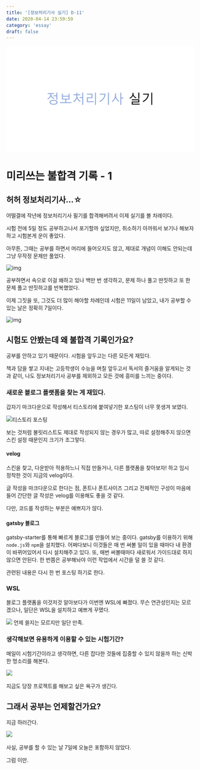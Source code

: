 ```yaml
---
title: '[정보처리기사 실기] D-11'
date: 2020-04-14 23:59:59
category: 'essay'
draft: false
---
```


![img](./images/Thumbnail.png)

# 미리쓰는 불합격 기록 - 1

## 허허 정보처리기사...☆

어떨결에 작년에 정보처리기사 필기를 합격해버려서 이제 실기를 볼 차례이다.

시험 전에 5일 정도 공부하고나서 포기할까 싶었지만, 취소하기 아까워서 보기나 해보자 하고 시험본게 운이 좋았다.

아무튼, 그때는 공부를 하면서 머리에 들어오지도 않고, 제대로 개념이 이해도 안되는데 그냥 무작정 문제만 풀었다.

![img](https://jjalbot.com/media/2016/10/B1MRP8TUC/20160901_57c79af15166c.jpg)

공부하면서 속으로 이걸 왜하고 있나 백만 번 생각하고, 문제 하나 풀고 딴짓하고 또 한 문제 풀고 딴짓하고를 반복했었다.

이제 그짓을 또, 그것도 더 많이 해야할 차례인데 시험은 11일이 남았고, 내가 공부할 수 있는 날은 정확히 7일이다.

![img](https://app.jjalbang.today/jjv1Nd.jpg)

## 시험도 안봤는데 왜 불합격 기록인가요?

공부를 안하고 있기 때문이다.
시험을 앞두고는 다른 모든게 재밌다.

책과 담을 쌓고 지내는 고등학생이 수능을 며칠 앞두고서 독서의 즐거움을 알게되는 것과 같이, 나도 정보처리기사 공부를 제외하고 모든 것에 흥미를 느끼는 중이다.

### 새로운 블로그 플랫폼을 찾는 게 재밌다.

갑자기 마크다운으로 작성해서 티스토리에 붙여넣기한 포스팅이 너무 못생겨 보였다.

![티스토리 포스팅](https://images.velog.io/images/mulgyeol/post/292da8bb-3a8a-4470-81b6-5f5820618402/image.png)

보는 것처럼 불릿리스트도 제대로 작성되지 않는 경우가 많고, 따로 설정해주지 않으면 스킨 설정 때문인지 크기가 조그맣다.

#### velog

스킨을 찾고, 다운받아 적용하느니 직접 만들거나, 다른 플랫폼을 찾아보자! 하고 임시 정착한 것이 지금의 velog이다.

글 작성을 마크다운으로 한다는 점, 폰트나 폰트사이즈 그리고 전체적인 구성이 마음에 들어 간단한 글 작성은 velog를 이용해도 좋을 것 같다.

다만, 코드를 작성하는 부분은 예쁘지가 않다.

#### gatsby 블로그

gatsby-starter를 통해 빠르게 블로그를 만들어 보는 중이다.
gatsby를 이용하기 위해 `node.js`와 `npm`을 설치했다.
어쩌다보니 이것들은 매 번 써볼 일이 있을 때마다 내 환경이 바뀌어있어서 다시 설치해주고 있다.
또, 매번 써볼때마다 새로워서 가이드대로 하지 않으면 안된다.
한 번쯤은 공부해놔야 이런 작업에서 시간을 덜 쓸 것 같다.

관련된 내용은 다시 한 번 포스팅 하기로 한다.

### WSL

블로그 플랫폼을 이것저것 알아보다가 이번엔 WSL에 빠졌다.
무슨 연관성인지는 모르겠으나, 일단은 WSL을 설치하고 예쁘게 꾸몄다.

![](https://images.velog.io/images/mulgyeol/post/7e1166f4-0ad5-442a-a1a6-3f54957a7d75/image.png)
언제 쓸지는 모르지만 일단 만족.

### 생각해보면 유용하게 이용할 수 있는 시험기간?

매일이 시험기간이라고 생각하면, 다른 잡다한 것들에 집중할 수 있지 않을까 하는 신박한 멍소리를 해본다.

![](https://images.velog.io/images/mulgyeol/post/eb5e275c-13fb-42b8-8952-ff0687d458d9/image.png)

지금도 당장 프로젝트를 해보고 싶은 욕구가 생긴다.

## 그래서 공부는 언제할건가요?

지금 하러간다.

![](https://images.velog.io/images/mulgyeol/post/1739d673-ec5d-4779-8a86-39b631ea3247/image.png)

사실, 공부를 할 수 있는 날 7일에 오늘은 포함하지 않았다.

그럼 이만.
